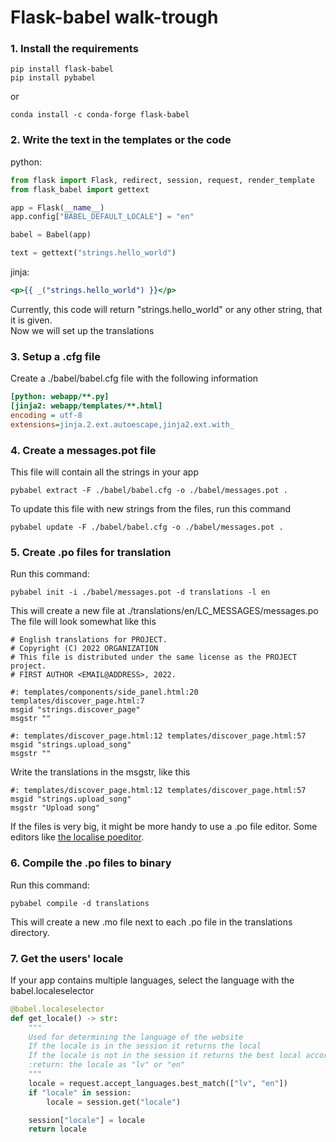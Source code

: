 # Flask-babel walk-trough

### 1. Install the requirements

```
pip install flask-babel
pip install pybabel
```

or

```
conda install -c conda-forge flask-babel
```

### 2. Write the text in the templates or the code

python:

``` .py
from flask import Flask, redirect, session, request, render_template
from flask_babel import gettext

app = Flask(__name__)
app.config["BABEL_DEFAULT_LOCALE"] = "en"

babel = Babel(app)

text = gettext("strings.hello_world")
```

jinja:

``` .html
<p>{{ _("strings.hello_world") }}</p>
```

Currently, this code will return "strings.hello_world" or any other string, that it is given.  
Now we will set up the translations

### 3. Setup a .cfg file

Create a ./babel/babel.cfg file with the following information

``` .cfg
[python: webapp/**.py]
[jinja2: webapp/templates/**.html]
encoding = utf-8
extensions=jinja.2.ext.autoescape,jinja2.ext.with_
```

### 4. Create a messages.pot file

This file will contain all the strings in your app

```
pybabel extract -F ./babel/babel.cfg -o ./babel/messages.pot . 
```

To update this file with new strings from the files, run this command

```
pybabel update -F ./babel/babel.cfg -o ./babel/messages.pot . 
```

### 5. Create .po files for translation

Run this command:  

```
pybabel init -i ./babel/messages.pot -d translations -l en
```

This will create a new file at ./translations/en/LC_MESSAGES/messages.po  
The file will look somewhat like this

``` .po
# English translations for PROJECT.
# Copyright (C) 2022 ORGANIZATION
# This file is distributed under the same license as the PROJECT project.
# FIRST AUTHOR <EMAIL@ADDRESS>, 2022.

#: templates/components/side_panel.html:20 templates/discover_page.html:7
msgid "strings.discover_page"
msgstr ""

#: templates/discover_page.html:12 templates/discover_page.html:57
msgid "strings.upload_song"
msgstr ""
```

Write the translations in the msgstr, like this

``` .po
#: templates/discover_page.html:12 templates/discover_page.html:57
msgid "strings.upload_song"
msgstr "Upload song"
```

If the files is very big, it might be more handy to use a .po file editor. Some editors like [the localise poeditor](https://localise.biz/free/poeditor).

### 6. Compile the .po files to binary

Run this command:  

```
pybabel compile -d translations
```

This will create a new .mo file next to each .po file in the translations directory.

### 7. Get the users' locale

If your app contains multiple languages, select the language with the babel.localeselector

``` .py
@babel.localeselector
def get_locale() -> str:
    """
    Used for determining the language of the website
    If the locale is in the session it returns the local
    If the locale is not in the session it returns the best local according to the users browser
    :return: the locale as "lv" or "en"
    """
    locale = request.accept_languages.best_match(["lv", "en"])
    if "locale" in session:
        locale = session.get("locale")

    session["locale"] = locale
    return locale
```